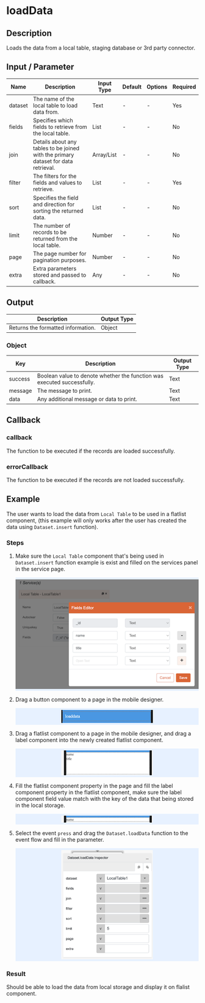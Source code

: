 # loadData

## Description

Loads the data from a local table, staging database or 3rd party connector.

## Input / Parameter

| Name | Description | Input Type | Default | Options | Required |
| ------ | ------ | ------ | ------ | ------ | ------ |
| dataset | The name of the local table to load data from. | Text | - | - | Yes |
| fields | Specifies which fields to retrieve from the local table. | List | - | - | No |
| join | Details about any tables to be joined with the primary dataset for data retrieval. | Array/List | - | - | No |
| filter | The filters for the fields and values to retrieve. | List | - | - | Yes |
| sort | Specifies the field and direction for sorting the returned data. | List | - | - | No |
| limit | The number of records to be returned from the local table. | Number | - | - | No |
| page | The page number for pagination purposes. | Number | - | - | No |
| extra | Extra parameters stored and passed to callback. | Any | - | - | No |

## Output

| Description | Output Type |
| ------ | ------ |
| Returns the formatted information. | Object |

### Object

| Key | Description | Output Type |
| ------ | ------ | ------ |
| success | Boolean value to denote whether the function was executed successfully. | Text |
| message | The message to print. | Text |
| data | Any additional message or data to print. | Text |

## Callback

### callback

The function to be executed if the records are loaded successfully.

### errorCallback

The function to be executed if the records are not loaded successfully.

## Example

The user wants to load the data from `Local Table` to be used in a flatlist component, (this example will only works after the user has created the data using `Dataset.insert` function).

### Steps

1. Make sure the `Local Table` component that's being used in `Dataset.insert` function example is exist and filled on the services panel in the service page.

    <div style="display:flex; align-items:center; justify-content:center; background-color: #E7F1FF;">
        <img src="./loadData-step-1.png"
        style="width: 100%; padding: 5px;"/>
    </div>

2. Drag a button component to a page in the mobile designer.

    <div style="display:flex; align-items:center; justify-content:center; background-color: #E7F1FF;">
        <img src="./loadData-step-2.png"
        style="width: 50%; padding: 5px;"/>
    </div>

3. Drag a flatlist component to a page in the mobile designer, and drag a label component into the newly created flatlist component.

    <div style="display:flex; align-items:center; justify-content:center; background-color: #E7F1FF;">
        <img src="./loadData-step-3.png"
        style="width: 50%; padding: 5px;"/>
    </div>

4. Fill the flatlist component property in the page and fill the label component property in the flatlist component, make sure the label component field value match with the key of the data that being stored in the local storage.

    <div style="display:flex; align-items:center; justify-content:center; background-color: #E7F1FF;">
        <img src="./loadData-step-4.png"
        style="width: 50%; padding: 5px;"/>
    </div>

5. Select the event `press` and drag the `Dataset.loadData` function to the event flow and fill in the parameter.

    <div style="display:flex; align-items:center; justify-content:center; background-color: #E7F1FF;">
        <img src="./loadData-step-5.png"
        style="width: 50%; padding: 5px;"/>
    </div>

### Result

Should be able to load the data from local storage and display it on flalist component.